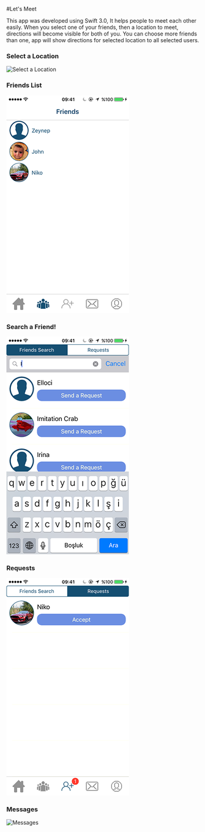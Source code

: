 #Let's Meet

This app was developed using Swift 3.0, It helps people to meet each other easily. When you select one of your friends, then a location to meet, directions will become visible for both of you. You can choose more friends than one, app will show directions for selected location to all selected users. 

### __Select a Location__

![Select a Location](https://github.com/GokmenAkar/Let-s-Meet/blob/master/appUse.gif)  

### __Friends List__

![Friends List](https://github.com/GokmenAkar/Let-s-Meet/blob/master/IMG_2545.PNG)  

### __Search a Friend!__

![Search](https://github.com/GokmenAkar/Let-s-Meet/blob/master/IMG_2546.PNG) 

### __Requests__

![Request](https://github.com/GokmenAkar/Let-s-Meet/blob/master/IMG_2553.PNG)  

### __Messages__

![Messages](http://i.hizliresim.com/r6rYPz.png) 


